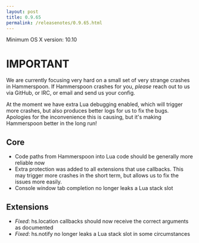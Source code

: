 ```yaml
---
layout: post
title: 0.9.65
permalink: /releasenotes/0.9.65.html
---
```


Minimum OS X version: 10.10

# IMPORTANT
We are currently focusing very hard on a small set of very strange crashes in Hammerspoon.
If Hammerspoon crashes for you, *please* reach out to us via GitHub, or IRC, or email and send us your config.

At the moment we have extra Lua debugging enabled, which will trigger more crashes, but also produces better logs for us to fix the bugs. Apologies for the inconvenience this is causing, but it's making Hammerspoon better in the long run!

## Core

 * Code paths from Hammerspoon into Lua code should be generally more reliable now
 * Extra protection was added to all extensions that use callbacks. This may trigger more crashes in the short term, but allows us to fix the issues more easily.
 * Console window tab completion no longer leaks a Lua stack slot

## Extensions

 * *Fixed*: hs.location callbacks should now receive the correct arguments as documented
 * *Fixed*: hs.notify no longer leaks a Lua stack slot in some circumstances
